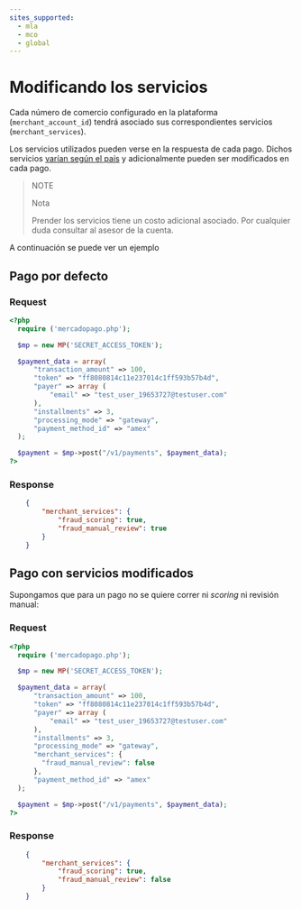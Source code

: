 ```yaml
---
sites_supported:
  - mla
  - mco
  - global
---
```


# Modificando los servicios

Cada número de comercio configurado en la plataforma (`merchant_account_id`) tendrá asociado sus correspondientes servicios (`merchant_services`).

Los servicios utilizados pueden verse en la respuesta de cada pago. Dichos servicios [varían según el país](https://www.mercadopago.com.ar/developers/es/guides/localization/gateway) y adicionalmente pueden ser modificados en cada pago.

> NOTE
>
> Nota
>
> Prender los servicios tiene un costo adicional asociado. Por cualquier duda consultar al asesor de la cuenta.

A continuación se puede ver un ejemplo

## Pago por defecto

### Request

```php
<?php
  require ('mercadopago.php');

  $mp = new MP('SECRET_ACCESS_TOKEN');

  $payment_data = array(
      "transaction_amount" => 100,
      "token" => "ff8080814c11e237014c1ff593b57b4d",
      "payer" => array (
          "email" => "test_user_19653727@testuser.com"
      ),
      "installments" => 3,
      "processing_mode" => "gateway",
      "payment_method_id" => "amex"
  );

  $payment = $mp->post("/v1/payments", $payment_data);
?>
```

### Response

```json
	{
		"merchant_services": {
			"fraud_scoring": true,
			"fraud_manual_review": true
		}
	}
```

## Pago con servicios modificados

Supongamos que para un pago no se quiere correr ni _scoring_ ni revisión manual:

### Request

```php
<?php
  require ('mercadopago.php');

  $mp = new MP('SECRET_ACCESS_TOKEN');

  $payment_data = array(
      "transaction_amount" => 100,
      "token" => "ff8080814c11e237014c1ff593b57b4d",
      "payer" => array (
          "email" => "test_user_19653727@testuser.com"
      ),
      "installments" => 3,
      "processing_mode" => "gateway",
      "merchant_services": {
      	"fraud_manual_review": false
      },
      "payment_method_id" => "amex"
  );

  $payment = $mp->post("/v1/payments", $payment_data);
?>
```

### Response

```json
	{
		"merchant_services": {
			"fraud_scoring": true,
			"fraud_manual_review": false
		}
	}
```
